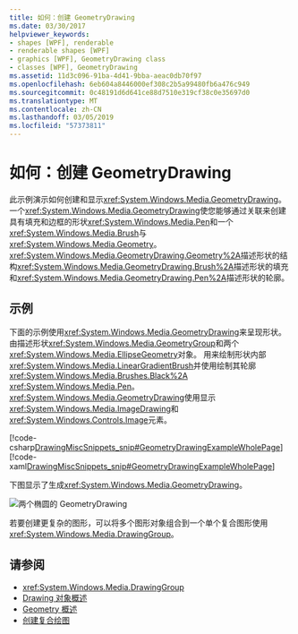 ```yaml
---
title: 如何：创建 GeometryDrawing
ms.date: 03/30/2017
helpviewer_keywords:
- shapes [WPF], renderable
- renderable shapes [WPF]
- graphics [WPF], GeometryDrawing class
- classes [WPF], GeometryDrawing
ms.assetid: 11d3c096-91ba-4d41-9bba-aeac0db70f97
ms.openlocfilehash: 6eb604a8446000ef308c2b5a99480fb6a476c949
ms.sourcegitcommit: 0c48191d6d641ce88d7510e319cf38c0e35697d0
ms.translationtype: MT
ms.contentlocale: zh-CN
ms.lasthandoff: 03/05/2019
ms.locfileid: "57373811"
---
```

# <a name="how-to-create-a-geometrydrawing"></a>如何：创建 GeometryDrawing
此示例演示如何创建和显示<xref:System.Windows.Media.GeometryDrawing>。 一个<xref:System.Windows.Media.GeometryDrawing>使您能够通过关联来创建具有填充和边框的形状<xref:System.Windows.Media.Pen>和一个<xref:System.Windows.Media.Brush>与<xref:System.Windows.Media.Geometry>。 <xref:System.Windows.Media.GeometryDrawing.Geometry%2A>描述形状的结构<xref:System.Windows.Media.GeometryDrawing.Brush%2A>描述形状的填充和<xref:System.Windows.Media.GeometryDrawing.Pen%2A>描述形状的轮廓。  
  
## <a name="example"></a>示例  
 下面的示例使用<xref:System.Windows.Media.GeometryDrawing>来呈现形状。 由描述形状<xref:System.Windows.Media.GeometryGroup>和两个<xref:System.Windows.Media.EllipseGeometry>对象。 用来绘制形状内部<xref:System.Windows.Media.LinearGradientBrush>并使用绘制其轮廓<xref:System.Windows.Media.Brushes.Black%2A> <xref:System.Windows.Media.Pen>。 <xref:System.Windows.Media.GeometryDrawing>使用显示<xref:System.Windows.Media.ImageDrawing>和<xref:System.Windows.Controls.Image>元素。  
  
 [!code-csharp[DrawingMiscSnippets_snip#GeometryDrawingExampleWholePage](~/samples/snippets/csharp/VS_Snippets_Wpf/DrawingMiscSnippets_snip/CSharp/GeometryDrawingExample.cs#geometrydrawingexamplewholepage)]
 [!code-xaml[DrawingMiscSnippets_snip#GeometryDrawingExampleWholePage](~/samples/snippets/xaml/VS_Snippets_Wpf/DrawingMiscSnippets_snip/XAML/GeometryDrawingExample.xaml#geometrydrawingexamplewholepage)]  
  
 下图显示了生成<xref:System.Windows.Media.GeometryDrawing>。  
  
 ![两个椭圆的 GeometryDrawing](./media/graphicsmm-geodraw.jpg "graphicsmm_geodraw")  
  
 若要创建更复杂的图形，可以将多个图形对象组合到一个单个复合图形使用<xref:System.Windows.Media.DrawingGroup>。  
  
## <a name="see-also"></a>请参阅
- <xref:System.Windows.Media.DrawingGroup>
- [Drawing 对象概述](drawing-objects-overview.md)
- [Geometry 概述](geometry-overview.md)
- [创建复合绘图](how-to-create-a-composite-drawing.md)
